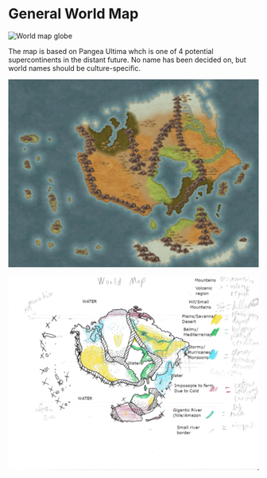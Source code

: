 # General World Map

![World map globe](<../.gitbook/assets/tyborg globe 3.png>)

The map is based on Pangea Ultima whch is one of 4 potential supercontinents in the distant future. No name has been decided on, but world names should be culture-specific.&#x20;

![World Map ](../.gitbook/assets/WorldMap4.jpg)

![World Map draft](../.gitbook/assets/WorldMap2.png)

